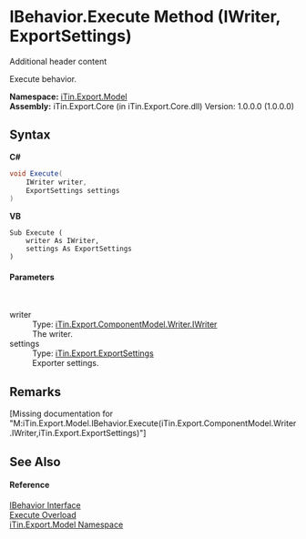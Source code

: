 # IBehavior.Execute Method (IWriter, ExportSettings)
Additional header content 

Execute behavior.

**Namespace:**&nbsp;<a href="N_iTin_Export_Model">iTin.Export.Model</a><br />**Assembly:**&nbsp;iTin.Export.Core (in iTin.Export.Core.dll) Version: 1.0.0.0 (1.0.0.0)

## Syntax

**C#**<br />
``` C#
void Execute(
	IWriter writer,
	ExportSettings settings
)
```

**VB**<br />
``` VB
Sub Execute ( 
	writer As IWriter,
	settings As ExportSettings
)
```


#### Parameters
&nbsp;<dl><dt>writer</dt><dd>Type: <a href="T_iTin_Export_ComponentModel_Writer_IWriter">iTin.Export.ComponentModel.Writer.IWriter</a><br />The writer.</dd><dt>settings</dt><dd>Type: <a href="T_iTin_Export_ExportSettings">iTin.Export.ExportSettings</a><br />Exporter settings.</dd></dl>

## Remarks
\[Missing <remarks> documentation for "M:iTin.Export.Model.IBehavior.Execute(iTin.Export.ComponentModel.Writer.IWriter,iTin.Export.ExportSettings)"\]

## See Also


#### Reference
<a href="T_iTin_Export_Model_IBehavior">IBehavior Interface</a><br /><a href="Overload_iTin_Export_Model_IBehavior_Execute">Execute Overload</a><br /><a href="N_iTin_Export_Model">iTin.Export.Model Namespace</a><br />
